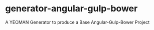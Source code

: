 generator-angular-gulp-bower
============================

A YEOMAN Generator to produce a Base Angular-Gulp-Bower Project

